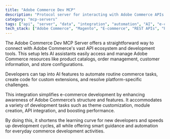 ```yaml
---
title: "Adobe Commerce Dev MCP"
description: "Protocol server for interacting with Adobe Commerce APIs and development tools within AI-assisted workflows."
category: "mcp-servers"
tags: ["api", "server", "data", "integration", "automation", "AI", "e-commerce", "development tools"]
tech_stack: ["Adobe Commerce", "Magento", "E-commerce", "REST APIs", "PHP Development", "AI-assisted workflows"]
---
```


The Adobe Commerce Dev MCP Server offers a straightforward way to connect with Adobe Commerce's vast API ecosystem and development tools. This setup lets AI assistants easily access and manage Adobe Commerce resources like product catalogs, order management, customer information, and store configurations.

Developers can tap into AI features to automate routine commerce tasks, create code for custom extensions, and resolve platform-specific challenges.

This integration simplifies e-commerce development by enhancing awareness of Adobe Commerce’s structure and features. It accommodates a variety of development tasks such as theme customization, module creation, API integration, and boosting performance.

By doing this, it shortens the learning curve for new developers and speeds up development cycles, all while offering smart guidance and automation for everyday commerce development activities.